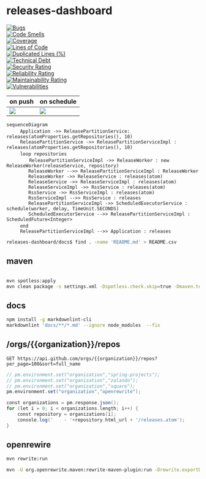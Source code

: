 # releases-dashboard


[![Bugs](https://sonarcloud.io/api/project_badges/measure?project=rock-hu_releases-dashboard&metric=bugs)](https://sonarcloud.io/summary/new_code?id=rock-hu_releases-dashboard)    
[![Code Smells](https://sonarcloud.io/api/project_badges/measure?project=rock-hu_releases-dashboard&metric=code_smells)](https://sonarcloud.io/summary/new_code?id=rock-hu_releases-dashboard)     
[![Coverage](https://sonarcloud.io/api/project_badges/measure?project=rock-hu_releases-dashboard&metric=coverage)](https://sonarcloud.io/summary/new_code?id=rock-hu_releases-dashboard)      
[![Lines of Code](https://sonarcloud.io/api/project_badges/measure?project=rock-hu_releases-dashboard&metric=ncloc)](https://sonarcloud.io/summary/new_code?id=rock-hu_releases-dashboard)    
[![Duplicated Lines (%)](https://sonarcloud.io/api/project_badges/measure?project=rock-hu_releases-dashboard&metric=duplicated_lines_density)](https://sonarcloud.io/summary/new_code?id=rock-hu_releases-dashboard)        
[![Technical Debt](https://sonarcloud.io/api/project_badges/measure?project=rock-hu_releases-dashboard&metric=sqale_index)](https://sonarcloud.io/summary/new_code?id=rock-hu_releases-dashboard)       
[![Security Rating](https://sonarcloud.io/api/project_badges/measure?project=rock-hu_releases-dashboard&metric=security_rating)](https://sonarcloud.io/summary/new_code?id=rock-hu_releases-dashboard)       
[![Reliability Rating](https://sonarcloud.io/api/project_badges/measure?project=rock-hu_releases-dashboard&metric=reliability_rating)](https://sonarcloud.io/summary/new_code?id=rock-hu_releases-dashboard)      
[![Maintainability Rating](https://sonarcloud.io/api/project_badges/measure?project=rock-hu_releases-dashboard&metric=sqale_rating)](https://sonarcloud.io/summary/new_code?id=rock-hu_releases-dashboard)        
[![Vulnerabilities](https://sonarcloud.io/api/project_badges/measure?project=rock-hu_releases-dashboard&metric=vulnerabilities)](https://sonarcloud.io/summary/new_code?id=rock-hu_releases-dashboard)       

| on push                                                                                                | on schedule                                                                                                   |
| ------------------------------------------------------------------------------------------------------ | ------------------------------------------------------------------------------------------------------------- |
| ![](https://github.com/rock-hu/releases-dashboard/actions/workflows/releases-dashboard.yaml/badge.svg) | ![](https://github.com/rock-hu/releases-dashboard/actions/workflows/releases-dashboard-weekly.yaml/badge.svg) |

```mermaid
sequenceDiagram
　　　Application ->> ReleasePartitionService: releases(atomProperties.getRepositories(), 10)
     ReleasePartitionService ->> ReleasePartitionServiceImpl : releases(atomProperties.getRepositories(), 10)
　　　loop repositories
　　　　　ReleasePartitionServiceImpl ->> ReleaseWorker : new ReleaseWorker(releaseService, repository)
        ReleaseWorker -->> ReleasePartitionServiceImpl : ReleaseWorker
        ReleaseWorker ->> ReleaseService : releases(atom)
        ReleaseService ->> ReleaseServiceImpl : releases(atom)
        ReleaseServiceImpl ->> RssService : releases(atom)
        RssService ->> RssServiceImpl : releases(atom)
        RssServiceImpl -->> RssService : releases
        ReleasePartitionServiceImpl ->> ScheduledExecutorService : schedule(worker, delay, TimeUnit.SECONDS) 
        ScheduledExecutorService -->> ReleasePartitionServiceImpl : ScheduledFuture<Integer>
　　　end
     ReleasePartitionServiceImpl -->> Application : releases
```

```bash
releases-dashboard/docs$ find . -name 'README.md' > README.csv
```

## maven

```bash

mvn spotless:apply
mvn clean package -s settings.xml -Dspotless.check.skip=true -Dmaven.test.skip=true -Dmaven.test.failure.ignore=true
```

## docs

```bash
npm install -g markdownlint-cli
markdownlint 'docs/**/*.md' --ignore node_modules  --fix
```

## /orgs/{{organization}}/repos

`GET https://api.github.com/orgs/{{organization}}/repos?per_page=100&sort=full_name`

```groovy
// pm.environment.set("organization","spring-projects");
// pm.environment.set("organization","zalando");
// pm.environment.set("organization","square");
pm.environment.set("organization","openrewrite");
```

```groovy
const organizations = pm.response.json();
for (let i = 0; i < organizations.length; i++) {
    const repository = organizations[i];
    console.log('    - '+repository.html_url + '/releases.atom');
}
```

## openrewire

```bash
mvn rewrite:run
```

```bash
mvn -U org.openrewrite.maven:rewrite-maven-plugin:run -Drewrite.exportDatatables=true -Drewrite.recipeArtifactCoordinates=org.openrewrite.recipe:rewrite-java-dependencies:RELEASE -Drewrite.activeRecipes=org.openrewrite.java.dependencies.DependencyVulnerabilityCheck
```

